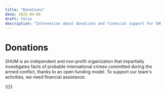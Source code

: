 ```yaml
---
title: "Donations"
date: 2025-04-08
draft: false
description: "Information about donations and financial support for SHUM organization"
---
```


# Donations

SHUM is an independent and non-profit organization that impartially investigates facts of probable international crimes committed during the armed conflict, thanks to an open funding model.
To support our team's activities, we need financial assistance.

{{<monobank>}}
